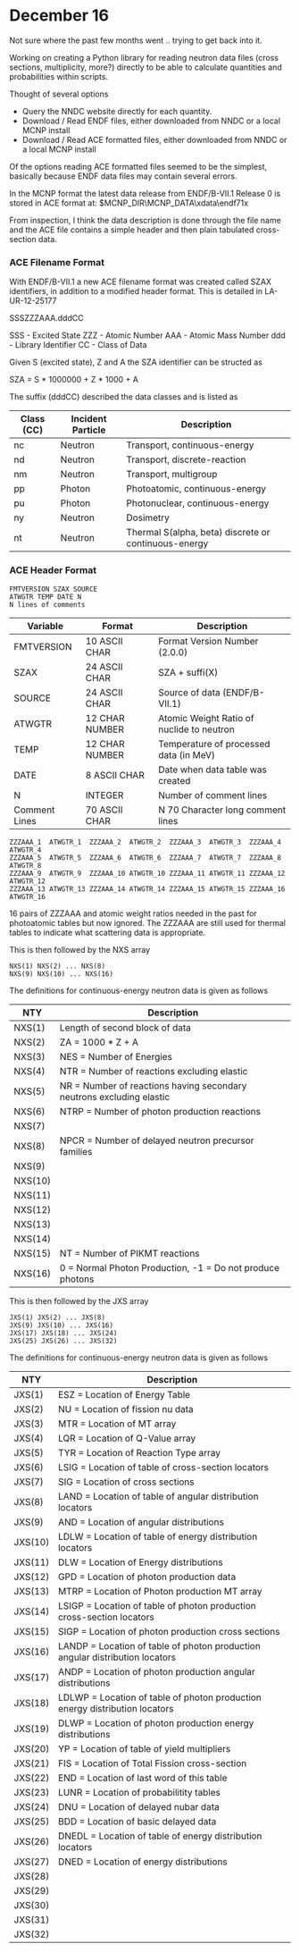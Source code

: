 # December 16

Not sure where the past few months went .. trying to get back into it.

Working on creating a Python library for reading neutron data files (cross sections, multiplicity, more?) directly to be able to calculate quantities and probabilities within scripts.

Thought of several options
* Query the NNDC website directly for each quantity.
* Download / Read ENDF files, either downloaded from NNDC or a local MCNP install
* Download / Read ACE formatted files, either downloaded from NNDC or a local MCNP install

Of the options reading ACE formatted files seemed to be the simplest, basically because ENDF data files may contain several errors.

In the MCNP format the latest data release from ENDF/B-VII.1 Release 0 is stored in ACE format at: $MCNP_DIR\MCNP_DATA\xdata\endf71x

From inspection, I think the data description is done through the file name and the ACE file contains a simple header and then plain tabulated cross-section data.

### ACE Filename Format

With ENDF/B-VII.1 a new ACE filename format was created called SZAX identifiers, in addition to a modified header format. This is detailed in LA-UR-12-25177

SSSZZZAAA.dddCC

SSS - Excited State
ZZZ - Atomic Number
AAA - Atomic Mass Number
ddd - Library Identifier
CC  - Class of Data

Given S (excited state), Z and A the SZA identifier can be structed as

SZA = S * 1000000 + Z * 1000 + A

The suffix (dddCC) described the data classes and is listed as

Class (CC) | Incident Particle | Description
---------- | ----------------- | -----------
nc         | Neutron           | Transport, continuous-energy
nd         | Neutron           | Transport, discrete-reaction
nm         | Neutron           | Transport, multigroup
pp         | Photon            | Photoatomic, continuous-energy
pu         | Photon            | Photonuclear, continuous-energy
ny         | Neutron           | Dosimetry
nt         | Neutron           | Thermal S(alpha, beta) discrete or continuous-energy

### ACE Header Format

```
FMTVERSION SZAX SOURCE
ATWGTR TEMP DATE N
N lines of comments
```

Variable      | Format         | Description
------------- | -------------- | -----------
FMTVERSION    | 10 ASCII CHAR  | Format Version Number (2.0.0)
SZAX          | 24 ASCII CHAR  | SZA + suffi(X)
SOURCE        | 24 ASCII CHAR  | Source of data (ENDF/B-VII.1)
ATWGTR        | 12 CHAR NUMBER | Atomic Weight Ratio of nuclide to neutron
TEMP          | 12 CHAR NUMBER | Temperature of processed data (in MeV)
DATE          | 8 ASCII CHAR   | Date when data table was created
N             | INTEGER        | Number of comment lines
Comment Lines | 70 ASCII CHAR  | N 70 Character long comment lines

```
ZZZAAA_1  ATWGTR_1  ZZZAAA_2  ATWGTR_2  ZZZAAA_3  ATWGTR_3  ZZZAAA_4  ATWGTR_4
ZZZAAA_5  ATWGTR_5  ZZZAAA_6  ATWGTR_6  ZZZAAA_7  ATWGTR_7  ZZZAAA_8  ATWGTR_8
ZZZAAA_9  ATWGTR_9  ZZZAAA_10 ATWGTR_10 ZZZAAA_11 ATWGTR_11 ZZZAAA_12 ATWGTR_12
ZZZAAA_13 ATWGTR_13 ZZZAAA_14 ATWGTR_14 ZZZAAA_15 ATWGTR_15 ZZZAAA_16 ATWGTR_16
```

16 pairs of ZZZAAA and atomic weight ratios needed in the past for photoatomic tables but now ignored. The ZZZAAA are still used for thermal tables to indicate what scattering data is appropriate.

This is then followed by the NXS array

```
NXS(1) NXS(2) ... NXS(8)
NXS(9) NXS(10) ... NXS(16)
```

The definitions for continuous-energy neutron data is given as follows

NTY     | Description
------- | -----------
NXS(1)  | Length of second block of data
NXS(2)  | ZA = 1000 * Z + A
NXS(3)  | NES = Number of Energies
NXS(4)  | NTR = Number of reactions excluding elastic
NXS(5)  | NR = Number of reactions having secondary neutrons excluding elastic
NXS(6)  | NTRP = Number of photon production reactions
NXS(7)  | 
NXS(8)  | NPCR = Number of delayed neutron precursor families
NXS(9)  | 
NXS(10) | 
NXS(11) | 
NXS(12) | 
NXS(13) | 
NXS(14) | 
NXS(15) | NT = Number of PIKMT reactions
NXS(16) | 0 = Normal Photon Production, -1 = Do not produce photons

This is then followed by the JXS array

```
JXS(1) JXS(2) ... JXS(8)
JXS(9) JXS(10) ... JXS(16)
JXS(17) JXS(18) ... JXS(24)
JXS(25) JXS(26) ... JXS(32)
```

The definitions for continuous-energy neutron data is given as follows

NTY     | Description
------- | -----------
JXS(1)  | ESZ = Location of Energy Table
JXS(2)  | NU = Location of fission nu data
JXS(3)  | MTR = Location of MT array
JXS(4)  | LQR = Location of Q-Value array
JXS(5)  | TYR = Location of Reaction Type array
JXS(6)  | LSIG = Location of table of cross-section locators
JXS(7)  | SIG = Location of cross sections
JXS(8)  | LAND = Location of table of angular distribution locators
JXS(9)  | AND = Location of angular distributions
JXS(10) | LDLW = Location of table of energy distribution locators
JXS(11) | DLW = Location of Energy distributions
JXS(12) | GPD = Location of photon production data
JXS(13) | MTRP = Location of Photon production MT array
JXS(14) | LSIGP = Location of table of photon production cross-section locators
JXS(15) | SIGP = Location of photon production cross sections
JXS(16) | LANDP = Location of table of photon production angular distribution locators
JXS(17) | ANDP = Location of photon production angular distributions
JXS(18) | LDLWP = Location of table of photon production energy distribution locators
JXS(19) | DLWP = Location of photon production energy distributions
JXS(20) | YP = Location of table of yield multipliers
JXS(21) | FIS = Location of Total Fission cross-section
JXS(22) | END = Location of last word of this table
JXS(23) | LUNR = Location of probabilitity tables
JXS(24) | DNU = Location of delayed nubar data
JXS(25) | BDD = Location of basic delayed data
JXS(26) | DNEDL = Location of table of energy distribution locators
JXS(27) | DNED = Location of energy distributions
JXS(28) | 
JXS(29) | 
JXS(30) | 
JXS(31) | 
JXS(32) | 
